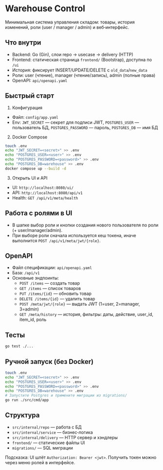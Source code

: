 # Warehouse Control

Минимальная система управления складом: товары, история изменений, роли (user / manager / admin) и веб‑интерфейс.

## Что внутри
- Backend: Go (Gin), слои repo → usecase → delivery (HTTP)
- Frontend: статическая страница `frontend/` (Bootstrap), доступна по `/ui`
- История: фиксирует INSERT/UPDATE/DELETE с `old_data`/`new_data`
- Роли: user (чтение), manager (чтение/запись), admin (полные права)
- OpenAPI: `api/openapi.yaml`

## Быстрый старт
1) Конфигурация
- Файл: `config/app.yaml`
- Env: `JWT_SECRET` — секрет для подписи JWT, `POSTGRES_USER` — пользователь БД, `POSTGRES_PASSWORD` — пароль, `POSTGRES_DB` — имя БД

2) Docker Compose
```bash
touch .env
echo "JWT_SECRET=<secret>" >> .env
echo "POSTGRES_USER=<user>" >> .env
echo "POSTGRES_PASSWORD=<password>" >> .env
echo "POSTGRES_DB=warehouse" >> .env
docker compose up --build -d
```

3) Открыть UI и API
- UI: `http://localhost:8080/ui/`
- API: `http://localhost:8080/api/v1`
- Health: `GET /api/v1/meta/health`

## Работа с ролями в UI
- В шапке выбор роли и кнопки создания нового пользователя по роли (+ user/manager/admin).
- При выборе роли сначала используется кеш токена, иначе выполнится `POST /api/v1/meta/jwt/{role}`.

## OpenAPI
- Файл спецификации: `api/openapi.yaml`
- База: `/api/v1`
- Основные эндпоинты:
  - `POST /items` — создать товар
  - `GET /items` — список товаров
  - `PUT /items/{id}` — обновить товар
  - `DELETE /items/{id}` — удалить товар
  - `POST /meta/jwt/{role}` — выдать JWT (1=user, 2=manager, 3=admin)
  - `GET /meta/history` — история, фильтры: даты, действие, user_id, item_id, роль

## Тесты
```bash
go test ./...
```

## Ручной запуск (без Docker)
```bash
touch .env
echo "JWT_SECRET=<secret>" >> .env
echo "POSTGRES_USER=<user>" >> .env
echo "POSTGRES_PASSWORD=<password>" >> .env
echo "POSTGRES_DB=warehouse" >> .env
# Запустите Postgres и примените миграции из migrations/
go run ./src/cmd/app
```

## Структура
- `src/internal/repo` — работа с БД
- `src/internal/service` — бизнес‑логика
- `src/internal/delivery` — HTTP сервер и хэндлеры
- `frontend/` — статические файлы UI
- `migrations/` — SQL миграции

Подсказка: UI шлёт `Authorization: Bearer <jwt>`. Получить токен можно через меню ролей в интерфейсе.


